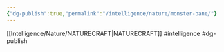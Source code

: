 ```yaml
---
{"dg-publish":true,"permalink":"/intelligence/nature/monster-bane/"}
---
```


[[Intelligence/Nature/NATURECRAFT\|NATURECRAFT]]
#intelligence #dg-publish